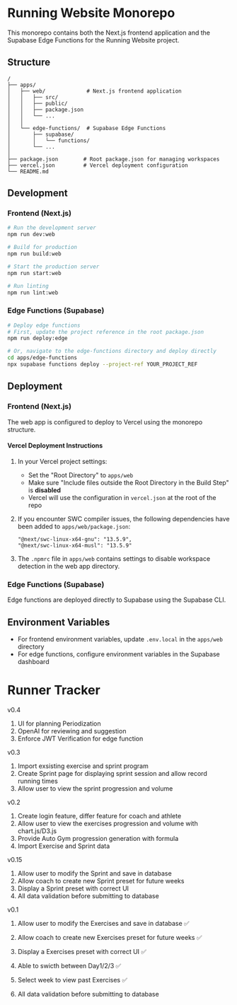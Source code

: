 # Running Website Monorepo

This monorepo contains both the Next.js frontend application and the Supabase Edge Functions for the Running Website project.

## Structure

```
/
├── apps/
│   ├── web/             # Next.js frontend application
│   │   ├── src/
│   │   ├── public/
│   │   ├── package.json
│   │   └── ...
│   │
│   └── edge-functions/  # Supabase Edge Functions
│       ├── supabase/
│       │   └── functions/
│       └── ...
│
├── package.json        # Root package.json for managing workspaces
├── vercel.json         # Vercel deployment configuration
└── README.md
```

## Development

### Frontend (Next.js)

```bash
# Run the development server
npm run dev:web

# Build for production
npm run build:web

# Start the production server
npm run start:web

# Run linting
npm run lint:web
```

### Edge Functions (Supabase)

```bash
# Deploy edge functions
# First, update the project reference in the root package.json
npm run deploy:edge

# Or, navigate to the edge-functions directory and deploy directly
cd apps/edge-functions
npx supabase functions deploy --project-ref YOUR_PROJECT_REF
```

## Deployment

### Frontend (Next.js)

The web app is configured to deploy to Vercel using the monorepo structure. 

#### Vercel Deployment Instructions

1. In your Vercel project settings:
   - Set the "Root Directory" to `apps/web`
   - Make sure "Include files outside the Root Directory in the Build Step" is **disabled**
   - Vercel will use the configuration in `vercel.json` at the root of the repo

2. If you encounter SWC compiler issues, the following dependencies have been added to `apps/web/package.json`:
   ```
   "@next/swc-linux-x64-gnu": "13.5.9",
   "@next/swc-linux-x64-musl": "13.5.9"
   ```

3. The `.npmrc` file in `apps/web` contains settings to disable workspace detection in the web app directory.

### Edge Functions (Supabase)

Edge functions are deployed directly to Supabase using the Supabase CLI.

## Environment Variables

- For frontend environment variables, update `.env.local` in the `apps/web` directory
- For edge functions, configure environment variables in the Supabase dashboard

# Runner Tracker
v0.4
1. UI for planning Periodization
2. OpenAI for reviewing and suggestion
3. Enforce JWT Verification for edge function

v0.3
1. Import exsisting exercise and sprint program
2. Create Sprint page for displaying sprint session and allow record running times
3. Allow user to view the sprint progression and volume

v0.2
1. Create login feature, differ feature for coach and athlete
2. Allow user to view the exercises progression and volume with chart.js/D3.js
3. Provide Auto Gym progression generation with formula
4. Import Exercise and Sprint data

v0.15
1. Allow user to modify the Sprint and save in database 
2. Allow coach to create new Sprint preset for future weeks 
3. Display a Sprint preset with correct UI 
6. All data validation before submitting to database

v0.1
1. Allow user to modify the Exercises and save in database ✅
2. Allow coach to create new Exercises preset for future weeks ✅
3. Display a Exercises preset with correct UI ✅
4. Able to swicth between Day1/2/3 ✅
5. Select week to view past Exercises ✅
6. All data validation before submitting to database

    <PackageReference Include="Microsoft.AspNet.Cors" Version="5.3.0" />
    <PackageReference Include="Microsoft.EntityFrameworkCore.Tools" Version="8.0.10">
    <PackageReference Include="Microsoft.VisualStudio.Web.CodeGeneration.Design" Version="8.0.6" />
    <PackageReference Include="Npgsql.EntityFrameworkCore.PostgreSQL" Version="8.0.4" />
    <PackageReference Include="Swashbuckle.AspNetCore" Version="6.4.0" />

